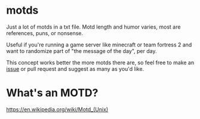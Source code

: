 # motds

Just a lot of motds in a txt file. Motd length and humor varies, most are references, puns, or nonsense.

Useful if you're running a game server like minecraft or team fortress 2 and want to randomize part of "the message of the day", per day.

This concept works better the more motds there are, so feel free to make an [issue](https://github.com/06000208/motds/issues) or pull request and suggest as many as you'd like.

# What's an MOTD?

https://en.wikipedia.org/wiki/Motd_(Unix)
